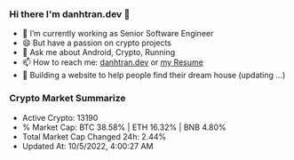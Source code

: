 ### Hi there I'm danhtran.dev 👋

- 🔭 I’m currently working as Senior Software Engineer
- 😄 But have a passion on crypto projects
- 💬 Ask me about Android, Crypto, Running 
- 📫 How to reach me: <a href="https://danhtran.dev" target="_blank">danhtran.dev</a> or <a href="Developer-Resume.pdf" target="_blank">my Resume</a>
- 🌱 Building a website to help people find their dream house (updating ...)

### Crypto Market Summarize
- Active Crypto: 13190
- % Market Cap: BTC 38.58% | ETH 16.32% | BNB 4.80%
- Total Market Cap Changed 24h: 2.44%
- Updated At: 10/5/2022, 4:00:27 AM
